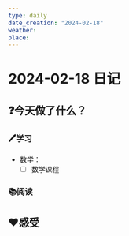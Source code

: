 ```yaml
---
type: daily
date_creation: "2024-02-18"
weather: 
place:
---
```

# 2024-02-18 日记

## ❓今天做了什么？
### 🖊学习
- 数学：
	- [ ] 数学课程      
### 📚阅读



## ❤感受



